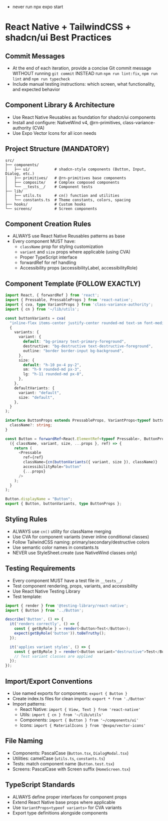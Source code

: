 - never run npx expo start

# React Native + TailwindCSS + shadcn/ui Best Practices

## Commit Messages
- At the end of each iteration, provide a concise Git commit message WITHOUT running `git commit` INSTEAD run `npm run lint:fix`, `npm run lint` and `npm run typecheck `
- Include manual testing instructions: which screen, what functionality, and expected behavior

## Component Library & Architecture
- Use React Native Reusables as foundation for shadcn/ui components
- Install and configure: NativeWind v4, @rn-primitives, class-variance-authority (CVA)
- Use Expo Vector Icons for all icon needs

## Project Structure (MANDATORY)
```
src/
├── components/
│   ├── ui/           # shadcn-style components (Button, Input, Dialog, etc.)
│   ├── primitives/   # @rn-primitives base components  
│   ├── composite/    # Complex composed components
│   └── __tests__/    # Component tests
├── lib/
│   ├── utils.ts      # cn() function and utilities
│   └── constants.ts  # Theme constants, colors, spacing
├── hooks/            # Custom hooks
└── screens/          # Screen components
```

## Component Creation Rules
- ALWAYS use React Native Reusables patterns as base
- Every component MUST have:
  - `className` prop for styling customization
  - `variant` and `size` props where applicable (using CVA)
  - Proper TypeScript interface
  - forwardRef for ref handling
  - Accessibility props (accessibilityLabel, accessibilityRole)

## Component Template (FOLLOW EXACTLY)
```typescript
import React, { forwardRef } from 'react';
import { Pressable, PressableProps } from 'react-native';
import { cva, type VariantProps } from 'class-variance-authority';
import { cn } from '~/lib/utils';

const buttonVariants = cva(
  "inline-flex items-center justify-center rounded-md text-sm font-medium transition-colors",
  {
    variants: {
      variant: {
        default: "bg-primary text-primary-foreground",
        destructive: "bg-destructive text-destructive-foreground",
        outline: "border border-input bg-background",
      },
      size: {
        default: "h-10 px-4 py-2",
        sm: "h-9 rounded-md px-3",
        lg: "h-11 rounded-md px-8",
      },
    },
    defaultVariants: {
      variant: "default",
      size: "default",
    },
  }
);

interface ButtonProps extends PressableProps, VariantProps<typeof buttonVariants> {
  className?: string;
}

const Button = forwardRef<React.ElementRef<typeof Pressable>, ButtonProps>(
  ({ className, variant, size, ...props }, ref) => {
    return (
      <Pressable
        ref={ref}
        className={cn(buttonVariants({ variant, size }), className)}
        accessibilityRole="button"
        {...props}
      />
    );
  }
);

Button.displayName = "Button";
export { Button, buttonVariants, type ButtonProps };
```

## Styling Rules
- ALWAYS use `cn()` utility for className merging
- Use CVA for component variants (never inline conditional classes)
- Follow TailwindCSS naming: primary/secondary/destructive colors
- Use semantic color names in constants.ts
- NEVER use StyleSheet.create (use NativeWind classes only)

## Testing Requirements  
- Every component MUST have a test file in `__tests__/`
- Test component rendering, props, variants, and accessibility
- Use React Native Testing Library
- Test template:
```typescript
import { render } from '@testing-library/react-native';
import { Button } from '../Button';

describe('Button', () => {
  it('renders correctly', () => {
    const { getByRole } = render(<Button>Test</Button>);
    expect(getByRole('button')).toBeTruthy();
  });

  it('applies variant styles', () => {
    const { getByRole } = render(<Button variant="destructive">Test</Button>);
    // Test variant classes are applied
  });
});
```

## Import/Export Conventions
- Use named exports for components: `export { Button }`
- Create index.ts files for clean imports: `export * from './Button'`
- Import patterns:
  - React Native: `import { View, Text } from 'react-native'`
  - Utils: `import { cn } from '~/lib/utils'`
  - Components: `import { Button } from '~/components/ui'`
  - Icons: `import { MaterialIcons } from '@expo/vector-icons'`

## File Naming
- Components: PascalCase (`Button.tsx`, `DialogModal.tsx`)
- Utilities: camelCase (`utils.ts`, `constants.ts`)  
- Tests: match component name (`Button.test.tsx`)
- Screens: PascalCase with Screen suffix (`HomeScreen.tsx`)

## TypeScript Standards
- ALWAYS define proper interfaces for component props
- Extend React Native base props where applicable
- Use `VariantProps<typeof variants>` for CVA variants
- Export type definitions alongside components

